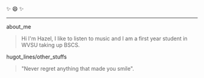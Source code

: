 :sparkles: :smile: :sparkles:
***
about_me
>  Hi I'm Hazel, I like to listen to music and I am a first year student in WVSU taking up BSCS.

hugot_lines/other_stuffs
> "Never regret anything that made you smile".
